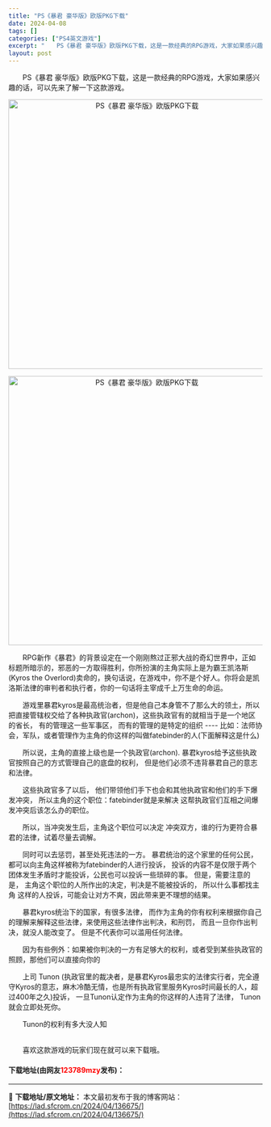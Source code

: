```yaml
---
title: "PS《暴君 豪华版》欧版PKG下载"
date: 2024-04-08
tags: []
categories: ["PS4英文游戏"]
excerpt: "　　PS《暴君 豪华版》欧版PKG下载，这是一款经典的RPG游戏，大家如果感兴趣的话，可以先来了解一下这款游戏。 　　RPG新作《暴君》的背景设定在一个刚刚熬过正邪大战的奇幻世界中，正如标题所暗示的，邪恶的一方取得胜利，你所扮演的主角实际上是为霸王凯洛斯(Kyros the Overlord)卖命的&hellip;"
layout: post
---
```


 <p>　　PS《暴君 豪华版》欧版PKG下载，这是一款经典的RPG游戏，大家如果感兴趣的话，可以先来了解一下这款游戏。</p> <p align="center"><img align="" border="0" src="https://lad.sfcrom.cn/wp-content/uploads/2024/04/20240408_6613a962dded7.webp" width="534" alt="PS《暴君 豪华版》欧版PKG下载" /></p> <p align="center"><img align="" border="0" src="https://lad.sfcrom.cn/wp-content/uploads/2024/04/20240408_6613a9632ca2d.webp" width="533" alt="PS《暴君 豪华版》欧版PKG下载" /></p> <p>　　RPG新作《暴君》的背景设定在一个刚刚熬过正邪大战的奇幻世界中，正如标题所暗示的，邪恶的一方取得胜利，你所扮演的主角实际上是为霸王凯洛斯(Kyros the Overlord)卖命的，换句话说，在游戏中，你不是个好人。你将会是凯洛斯法律的审判者和执行者，你的一句话将主宰成千上万生命的命运。</p> <p>　　游戏里暴君kyros是最高统治者，但是他自己本身管不了那么大的领土，所以把直接管辖权交给了各种执政官(archon)，这些执政官有的就相当于是一个地区的省长， 有的管理这一些军事区， 而有的管理的是特定的组织 ---- 比如：法师协会，军队，或者管理作为主角的你这样的叫做fatebinder的人(下面解释这是什么)</p> <p>　　所以说，主角的直接上级也是一个执政官(archon). 暴君kyros给予这些执政官按照自己的方式管理自己的底盘的权利， 但是他们必须不违背暴君自己的意志和法律。</p> <p>　　这些执政官多了以后， 他们带领他们手下也会和其他执政官和他们的手下爆发冲突， 所以主角的这个职位：fatebinder就是来解决 这帮执政官们互相之间爆发冲突后该怎么办的职位。</p> <p>　　所以，当冲突发生后，主角这个职位可以决定 冲突双方，谁的行为更符合暴君的法律，试着尽量去调解。</p> <p>　　同时可以去惩罚，甚至处死违法的一方。 暴君统治的这个家里的任何公民，都可以向主角这样被称为fatebinder的人进行投诉， 投诉的内容不是仅限于两个团体发生矛盾时才能投诉，公民也可以投诉一些琐碎的事。 但是，需要注意的是， 主角这个职位的人所作出的决定，判决是不能被投诉的， 所以什么事都找主角 这样的人投诉，可能会让对方不爽，因此带来更不理想的结果。</p> <p>　　暴君kyros统治下的国家，有很多法律， 而作为主角的你有权利来根据你自己的理解来解释这些法律，来使用这些法律作出判决，和刑罚， 而且一旦你作出判决，就没人能改变了。 但是不代表你可以滥用任何法律。</p> <p>　　因为有些例外：如果被你判决的一方有足够大的权利，或者受到某些执政官的照顾，那他们可以直接向你的</p> <p>　　上司 Tunon (执政官里的裁决者，是暴君Kyros最忠实的法律实行者，完全遵守Kyros的意志，麻木冷酷无情，也是所有执政官里服务Kyros时间最长的人，超过400年之久)投诉， 一旦Tunon认定作为主角的你这样的人违背了法律， Tunon就会立即处死你。</p> <p>　　Tunon的权利有多大没人知</p> <p><br />　　喜欢这款游戏的玩家们现在就可以来下载哦。</p> <p><h4>下载地址(由网友<font color="red">123789mzy</font>发布)：</h4></p> 

---
📖 **下载地址/原文地址：** 本文最初发布于我的博客网站：[https://lad.sfcrom.cn/2024/04/136675/](https://lad.sfcrom.cn/2024/04/136675/)

